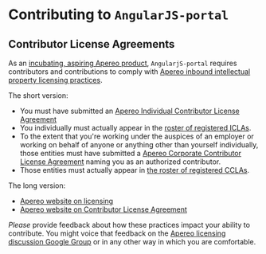 # Contributing to `AngularJS-portal`

## Contributor License Agreements

As an [incubating, aspiring Apereo product][AngularJS-portal website on incubating], `AngularjS-portal` requires contributors and contributions to comply with [Apereo inbound intellectual property licensing practices][].

The short version:

+ You must have submitted an [Apereo Individual Contributor License Agreement][]
+ You individually must actually appear in the [roster of registered ICLAs][Apereo CLA roster].
+ To the extent that you're working under the auspices of an employer or working on behalf of anyone or anything other than yourself individually, those entities must have submitted a [Apereo Corporate Contributor License Agreement][] naming you as an authorized contributor.
+ Those entities must actually appear in [the roster of registered CCLAs][Apereo CLA roster].

The long version:

+ [Apereo website on licensing][]
+ [Apereo website on Contributor License Agreement][]

*Please* provide feedback about how these practices impact your ability to contribute. You might voice that feedback on the [Apereo licensing discussion Google Group][] or in any other way in which you are comfortable.

[AngularJS-portal website on incubating]: http://uw-madison-doit.github.io/angularjs-portal/apereo-incubation.html
[Apereo inbound intellectual property licensing practices]: https://www.apereo.org/licensing/practices
[Apereo Individual Contributor License Agreement]: https://www.apereo.org/sites/default/files/Licensing%20Agreements/apereo-icla.pdf
[Apereo Corporate Contributor License Agreement]: https://www.apereo.org/sites/default/files/Licensing%20Agreements/apereo-ccla.pdf
[Apereo website on licensing]: https://www.apereo.org/licensing
[Apereo website on Contributor License Agreement]: https://www.apereo.org/licensing/agreements
[Apereo licensing discussion Google Group]: https://groups.google.com/a/apereo.org/forum/#!forum/licensing-discuss
[Apereo CLA roster]: http://licensing.apereo.org/completed-clas

